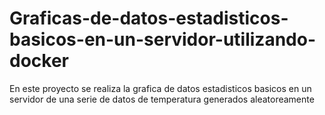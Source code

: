 # Graficas-de-datos-estadisticos-basicos-en-un-servidor-utilizando-docker
En este proyecto se realiza la grafica de datos estadisticos basicos en un servidor de una serie de datos de temperatura generados aleatoreamente

